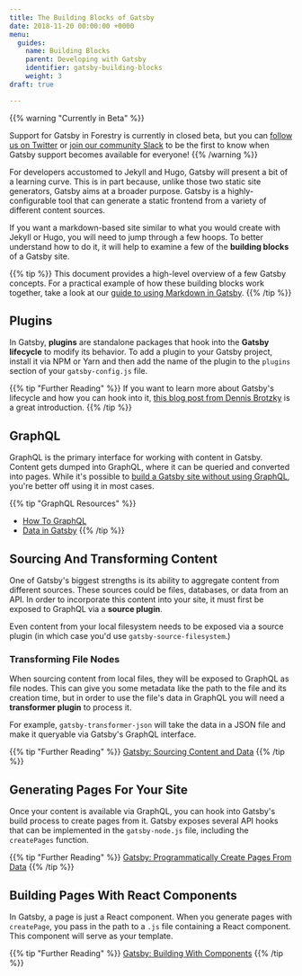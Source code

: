 ```yaml
---
title: The Building Blocks of Gatsby
date: 2018-11-20 00:00:00 +0000
menu:
  guides:
    name: Building Blocks
    parent: Developing with Gatsby
    identifier: gatsby-building-blocks
    weight: 3
draft: true

---
```



{{% warning "Currently in Beta" %}}

Support for Gatsby in Forestry is currently in closed beta, but you can [follow us on Twitter](https://twitter.com/forestryio/) or [join our community Slack](/blog/join-our-slack-community/) to be the first to know when Gatsby support becomes available for everyone!
{{% /warning %}}

For developers accustomed to Jekyll and Hugo, Gatsby will present a bit of a learning curve. This is in part because, unlike those two static site generators, Gatsby aims at a broader purpose. Gatsby is a highly-configurable tool that can generate a static frontend from a variety of different content sources.

If you want a markdown-based site similar to what you would create with Jekyll or Hugo, you will need to jump through a few hoops. To better understand how to do it, it will help to examine a few of the **building blocks** of a Gatsby site.

{{% tip %}}
This document provides a high-level overview of a few Gatsby concepts. For a practical example of how these building blocks work together, take a look at our [guide to using Markdown in Gatsby](/docs/guides/developing-with-gatsby/markdown/).
{{% /tip %}}

## Plugins

In Gatsby, **plugins** are standalone packages that hook into the **Gatsby lifecycle** to modify its behavior. To add a plugin to your Gatsby project, install it via NPM or Yarn and then add the name of the plugin to the `plugins` section of your `gatsby-config.js` file.

{{% tip "Further Reading" %}}
If you want to learn more about Gatsby's lifecycle and how you can hook into it, [this blog post from Dennis Brotzky](https://medium.com/narative/understanding-gatsbys-lifecycle-31c473ba2f2d) is a great introduction.
{{% /tip %}}

## GraphQL

GraphQL is the primary interface for working with content in Gatsby. Content gets dumped into GraphQL, where it can be queried and converted into pages. While it's possible to [build a Gatsby site without using GraphQL](https://www.gatsbyjs.org/docs/using-gatsby-without-graphql/), you're better off using it in most cases.

{{% tip "GraphQL Resources" %}}
- [How To GraphQL](https://www.howtographql.com/)
- [Data in Gatsby](https://www.gatsbyjs.org/tutorial/part-four/)
{{% /tip %}}

## Sourcing And Transforming Content

One of Gatsby's biggest strengths is its ability to aggregate content from different sources. These sources could be files, databases, or data from an API. In order to incorporate this content into your site, it must first be exposed to GraphQL via a **source plugin**.

Even content from your local filesystem needs to be exposed via a source plugin (in which case you'd use `gatsby-source-filesystem`.)

### Transforming File Nodes

When sourcing content from local files, they will be exposed to GraphQL as file nodes. This can give you some metadata like the path to the file and its creation time, but in order to use the file's data in GraphQL you will need a **transformer plugin** to process it.

For example, `gatsby-transformer-json` will take the data in a JSON file and make it queryable via Gatsby's GraphQL interface.

{{% tip "Further Reading" %}}
[Gatsby: Sourcing Content and Data](https://www.gatsbyjs.org/docs/content-and-data/)
{{% /tip %}}

## Generating Pages For Your Site

Once your content is available via GraphQL, you can hook into Gatsby's build process to create pages from it. Gatsby exposes several API hooks that can be implemented in the `gatsby-node.js` file, including the `createPages` function.

{{% tip "Further Reading" %}}
[Gatsby: Programmatically Create Pages From Data](https://www.gatsbyjs.org/tutorial/part-seven/)
{{% /tip %}}

## Building Pages With React Components

In Gatsby, a page is just a React component. When you generate pages with `createPage`, you pass in the path to a `.js` file containing a React component. This component will serve as your template.

{{% tip "Further Reading" %}}
[Gatsby: Building With Components](https://www.gatsbyjs.org/tutorial/part-one/#building-with-components)
{{% /tip %}}